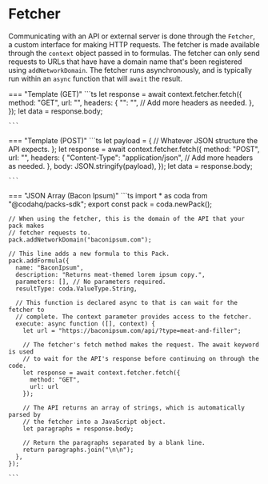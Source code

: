 # Fetcher

Communicating with an API or external server is done through the `Fetcher`, a custom interface for making HTTP requests. The fetcher is made available through the `context` object passed in to formulas. The fetcher can only send requests to URLs that have have a domain name that's been registered using `addNetworkDomain`. The fetcher runs asynchronously, and is typically run within an `async` function that will `await` the result.

=== "Template (GET)"
    ```ts
    let response = await context.fetcher.fetch({
      method: "GET",
      url: "<The URL to fetch>",
      headers: {
        "<HeaderName>": "<HeaderValue>",
        // Add more headers as needed.
      },
    });
    let data = response.body;
    
    ```
=== "Template (POST)"
    ```ts
    let payload = {
      // Whatever JSON structure the API expects.
    };
    let response = await context.fetcher.fetch({
      method: "POST",
      url: "<The URL to send the request to>",
      headers: {
        "Content-Type": "application/json",
        // Add more headers as needed.
      },
      body: JSON.stringify(payload),
    });
    let data = response.body;
    
    ```
=== "JSON Array (Bacon Ipsum)"
    ```ts
    import * as coda from "@codahq/packs-sdk";
    export const pack = coda.newPack();

    // When using the fetcher, this is the domain of the API that your pack makes
    // fetcher requests to.
    pack.addNetworkDomain("baconipsum.com");

    // This line adds a new formula to this Pack.
    pack.addFormula({
      name: "BaconIpsum",
      description: "Returns meat-themed lorem ipsum copy.",
      parameters: [], // No parameters required.
      resultType: coda.ValueType.String,

      // This function is declared async to that is can wait for the fetcher to
      // complete. The context parameter provides access to the fetcher.
      execute: async function ([], context) {
        let url = "https://baconipsum.com/api/?type=meat-and-filler";

        // The fetcher's fetch method makes the request. The await keyword is used
        // to wait for the API's response before continuing on through the code.
        let response = await context.fetcher.fetch({
          method: "GET",
          url: url
        });

        // The API returns an array of strings, which is automatically parsed by
        // the fetcher into a JavaScript object.
        let paragraphs = response.body;

        // Return the paragraphs separated by a blank line.
        return paragraphs.join("\n\n");
      },
    });
    
    ```
